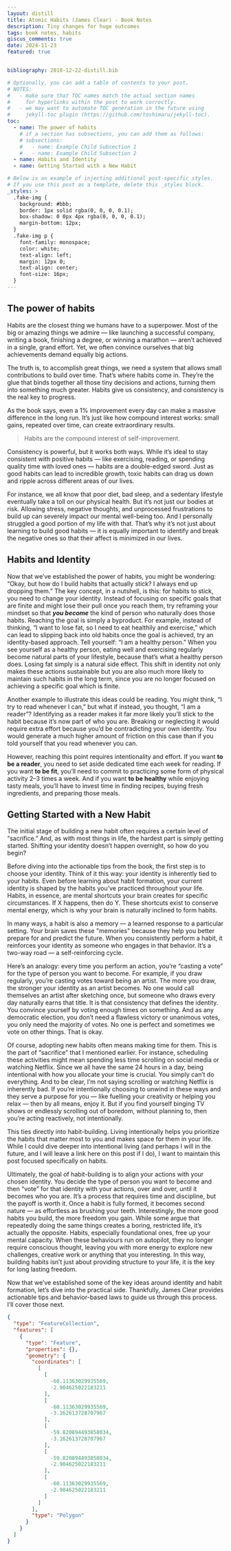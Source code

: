 ```yaml
---
layout: distill
title: Atomic Habits (James Clear) - Book Notes
description: Tiny changes for huge outcomes
tags: book notes, habits
giscus_comments: true
date: 2024-11-23
featured: true


bibliography: 2018-12-22-distill.bib

# Optionally, you can add a table of contents to your post.
# NOTES:
#   - make sure that TOC names match the actual section names
#     for hyperlinks within the post to work correctly.
#   - we may want to automate TOC generation in the future using
#     jekyll-toc plugin (https://github.com/toshimaru/jekyll-toc).
toc:
  - name: The power of habits
    # if a section has subsections, you can add them as follows:
    # subsections:
    #   - name: Example Child Subsection 1
    #   - name: Example Child Subsection 2
  - name: Habits and Identity
  - name: Getting Started with a New Habit

# Below is an example of injecting additional post-specific styles.
# If you use this post as a template, delete this _styles block.
_styles: >
  .fake-img {
    background: #bbb;
    border: 1px solid rgba(0, 0, 0, 0.1);
    box-shadow: 0 0px 4px rgba(0, 0, 0, 0.1);
    margin-bottom: 12px;
  }
  .fake-img p {
    font-family: monospace;
    color: white;
    text-align: left;
    margin: 12px 0;
    text-align: center;
    font-size: 16px;
  }
---
```


## The power of habits

Habits are the closest thing we humans have to a superpower. Most of the big or amazing things we admire — like launching a successful company, writing a book, finishing a degree, or winning a marathon — aren’t achieved in a single, grand effort. Yet, we often convince ourselves that big achievements demand equally big actions.

The truth is, to accomplish great things, we need a system that allows small contributions to build over time. That’s where habits come in. They’re the glue that binds together all those tiny decisions and actions, turning them into something much greater. Habits give us consistency, and consistency is the real key to progress.

As the book says, even a 1% improvement every day can make a massive difference in the long run. It’s just like how compound interest works: small gains, repeated over time, can create extraordinary results.

> Habits are the compound interest of self-improvement.
> 

Consistency is powerful, but it works both ways. While it’s ideal to stay consistent with positive habits — like exercising, reading, or spending quality time with loved ones — habits are a double-edged sword. Just as good habits can lead to incredible growth, toxic habits can drag us down and ripple across different areas of our lives.

For instance, we all know that poor diet, bad sleep, and a sedentary lifestyle eventually take a toll on our physical health. But it’s not just our bodies at risk. Allowing stress, negative thoughts, and unprocessed frustrations to build up can severely impact our mental well-being too. And I personally struggled a good portion of my life with that. That’s why it’s not just about learning to build good habits — it is equally important  to identify and break the negative ones so that their affect is minimized in our lives.

## Habits and Identity

Now that we’ve established the power of habits, you might be wondering: “Okay, but how do I build habits that actually stick? I always end up dropping them.” The key concept, in a nutshell, is this: for habits to stick, you need to change your identity.
Instead of focusing on specific goals that are finite and might lose their pull once you reach them, try reframing your mindset so that ***you become*** the kind of person who naturally does those habits. Reaching the goal is simply a byproduct. For example, instead of thinking, “I want to lose fat, so I need to eat healthily and exercise,” which can lead to slipping back into old habits once the goal is achieved, try an identity-based approach. Tell yourself: “I am a healthy person.” When you see yourself as a healthy person, eating well and exercising regularly become natural parts of your lifestyle, because that’s what a healthy person does. Losing fat simply is a natural side effect. This shift in identity not only makes these actions sustainable but you are also much more likely to maintain such habits in the long term, since you are no longer focused on achieving a specific goal which is finite.

Another example to illustrate this ideas could be reading. You might think, “I try to read whenever I can,” but what if instead, you thought, “I am a reader”? Identifying as a reader makes it far more likely you’ll stick to the habit because it’s now part of who you are. Breaking or neglecting it would require extra effort because you’d be contradicting your own identity. You would generate a much higher amount of friction on this case than if you told yourself that you read whenever you can. 

However, reaching this point requires intentionality and effort. If you want **to be a reader**, you need to set aside dedicated time each week for reading. If you want **to be fit**, you’ll need to commit to practicing some form of physical activity 2–3 times a week. And if you want **to be healthy** while enjoying tasty meals, you’ll have to invest time in finding recipes, buying fresh ingredients, and preparing those meals. 

## Getting Started with a New Habit

The initial stage of building a new habit often requires a certain level of “sacrifice.” And, as with most things in life, the hardest part is simply getting started. Shifting your identity doesn’t happen overnight, so how do you begin?

Before diving into the actionable tips from the book, the first step is to choose your identity. Think of it this way: your identity is inherently tied to your habits. Even before learning about habit formation, your current identity is shaped by the habits you’ve practiced throughout your life. Habits, in essence, are mental shortcuts your brain creates for specific circumstances. If X happens, then do Y. These shortcuts exist to conserve mental energy, which is why your brain is naturally inclined to form habits. 

In many ways, a habit is also a memory — a learned response to a particular setting. Your brain saves these "memories" because they help you better prepare for and predict the future. When you consistently perform a habit, it reinforces your identity as someone who engages in that behavior. It’s a two-way road — a self-reinforcing cycle.

Here’s an analogy: every time you perform an action, you’re “casting a vote” for the type of person you want to become. For example, if you draw regularly, you’re casting votes toward being an artist. The more you draw, the stronger your identity as an artist becomes. No one would call themselves an artist after sketching once, but someone who draws every day naturally earns that title. It is that consistency that defines the identity. You convince yourself by voting enough times on something. And as any democratic election, you don’t need a flawless victory or unanimous votes, you only need the majority of votes. No one is perfect and sometimes we vote on other things. That is okay.

Of course, adopting new habits often means making time for them. This is the part of “sacrifice” that I mentioned earlier. For instance, scheduling these activities might mean spending less time scrolling on social media or watching Netflix. Since we all have the same 24 hours in a day, being intentional with how you allocate your time is crucial. You simply can’t do everything. And to be clear, I’m not saying scrolling or watching Netflix is inherently bad. If you’re intentionally choosing to unwind in these ways and they serve a purpose for you — like fuelling your creativity or helping you relax — then by all means, enjoy it. But if you find yourself binging TV shows or endlessly scrolling out of boredom, without planning to, then you’re acting reactively, not intentionally.

This ties directly into habit-building. Living intentionally helps you prioritize the habits that matter most to you and makes space for them in your life. While I could dive deeper into intentional living (and perhaps I will in the future, and I will leave a link here on this post if I do), I want to maintain this post focused specifically on habits. 

Ultimately, the goal of habit-building is to align your actions with your chosen identity. You decide the type of person you want to become and then “vote” for that identity with your actions, over and over, until it becomes who you are. It’s a process that requires time and discipline, but the payoff is worth it. Once a habit is fully formed, it becomes second nature — as effortless as brushing your teeth. Interestingly, the more good habits you build, the more freedom you gain. While some argue that repeatedly doing the same things creates a boring, restricted life, it’s actually the opposite. Habits, especially foundational ones, free up your mental capacity. When these behaviours run on autopilot, they no longer require conscious thought, leaving you with more energy to explore new challenges, creative work or anything that you interesting. In this way, building habits isn’t just about providing structure to your life, it is the key for long lasting freedom. 

Now that we’ve established some of the key ideas around identity and habit formation, let’s dive into the practical side. Thankfully, James Clear provides actionable tips and behavior-based laws to guide us through this process. I’ll cover those next.

```geojson
{
  "type": "FeatureCollection",
  "features": [
    {
      "type": "Feature",
      "properties": {},
      "geometry": {
        "coordinates": [
          [
            [
              -60.11363029935569,
              -2.904625022183211
            ],
            [
              -60.11363029935569,
              -3.162613728707967
            ],
            [
              -59.820894493858034,
              -3.162613728707967
            ],
            [
              -59.820894493858034,
              -2.904625022183211
            ],
            [
              -60.11363029935569,
              -2.904625022183211
            ]
          ]
        ],
        "type": "Polygon"
      }
    }
  ]
}
```